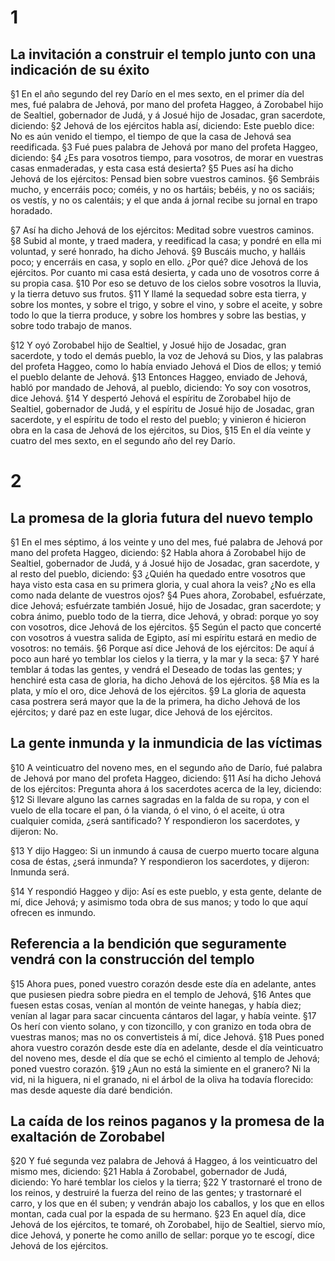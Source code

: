 # 1 
## La invitación a construir el templo junto con una indicación de su éxito
§1 En el año segundo del rey Darío en el mes sexto, en el primer día del mes, fué palabra de Jehová, por mano del profeta Haggeo, á Zorobabel hijo de Sealtiel, gobernador de Judá, y á Josué hijo de Josadac, gran sacerdote, diciendo: §2 Jehová de los ejércitos habla así, diciendo: Este pueblo dice: No es aún venido el tiempo, el tiempo de que la casa de Jehová sea reedificada. §3 Fué pues palabra de Jehová por mano del profeta Haggeo, diciendo: §4 ¿Es para vosotros tiempo, para vosotros, de morar en vuestras casas enmaderadas, y esta casa está desierta? §5 Pues así ha dicho Jehová de los ejércitos: Pensad bien sobre vuestros caminos. §6 Sembráis mucho, y encerráis poco; coméis, y no os hartáis; bebéis, y no os saciáis; os vestís, y no os calentáis; y el que anda á jornal recibe su jornal en trapo horadado.

§7 Así ha dicho Jehová de los ejércitos: Meditad sobre vuestros caminos. §8 Subid al monte, y traed madera, y reedificad la casa; y pondré en ella mi voluntad, y seré honrado, ha dicho Jehová. §9 Buscáis mucho, y halláis poco; y encerráis en casa, y soplo en ello. ¿Por qué? dice Jehová de los ejércitos. Por cuanto mi casa está desierta, y cada uno de vosotros corre á su propia casa. §10 Por eso se detuvo de los cielos sobre vosotros la lluvia, y la tierra detuvo sus frutos. §11 Y llamé la sequedad sobre esta tierra, y sobre los montes, y sobre el trigo, y sobre el vino, y sobre el aceite, y sobre todo lo que la tierra produce, y sobre los hombres y sobre las bestias, y sobre todo trabajo de manos.

§12 Y oyó Zorobabel hijo de Sealtiel, y Josué hijo de Josadac, gran sacerdote, y todo el demás pueblo, la voz de Jehová su Dios, y las palabras del profeta Haggeo, como lo había enviado Jehová el Dios de ellos; y temió el pueblo delante de Jehová. §13 Entonces Haggeo, enviado de Jehová, habló por mandado de Jehová, al pueblo, diciendo: Yo soy con vosotros, dice Jehová. §14 Y despertó Jehová el espíritu de Zorobabel hijo de Sealtiel, gobernador de Judá, y el espíritu de Josué hijo de Josadac, gran sacerdote, y el espíritu de todo el resto del pueblo; y vinieron é hicieron obra en la casa de Jehová de los ejércitos, su Dios, §15 En el día veinte y cuatro del mes sexto, en el segundo año del rey Darío. 

# 2 
## La promesa de la gloria futura del nuevo templo
§1 En el mes séptimo, á los veinte y uno del mes, fué palabra de Jehová por mano del profeta Haggeo, diciendo: §2 Habla ahora á Zorobabel hijo de Sealtiel, gobernador de Judá, y á Josué hijo de Josadac, gran sacerdote, y al resto del pueblo, diciendo: §3 ¿Quién ha quedado entre vosotros que haya visto esta casa en su primera gloria, y cual ahora la veis? ¿No es ella como nada delante de vuestros ojos? §4 Pues ahora, Zorobabel, esfuérzate, dice Jehová; esfuérzate también Josué, hijo de Josadac, gran sacerdote; y cobra ánimo, pueblo todo de la tierra, dice Jehová, y obrad: porque yo soy con vosotros, dice Jehová de los ejércitos. §5 Según el pacto que concerté con vosotros á vuestra salida de Egipto, así mi espíritu estará en medio de vosotros: no temáis. §6 Porque así dice Jehová de los ejércitos: De aquí á poco aun haré yo temblar los cielos y la tierra, y la mar y la seca: §7 Y haré temblar á todas las gentes, y vendrá el Deseado de todas las gentes; y henchiré esta casa de gloria, ha dicho Jehová de los ejércitos. §8 Mía es la plata, y mío el oro, dice Jehová de los ejércitos. §9 La gloria de aquesta casa postrera será mayor que la de la primera, ha dicho Jehová de los ejércitos; y daré paz en este lugar, dice Jehová de los ejércitos.

## La gente inmunda y la inmundicia de las víctimas
§10 A veinticuatro del noveno mes, en el segundo año de Darío, fué palabra de Jehová por mano del profeta Haggeo, diciendo: §11 Así ha dicho Jehová de los ejércitos: Pregunta ahora á los sacerdotes acerca de la ley, diciendo: §12 Si llevare alguno las carnes sagradas en la falda de su ropa, y con el vuelo de ella tocare el pan, ó la vianda, ó el vino, ó el aceite, ú otra cualquier comida, ¿será santificado? Y respondieron los sacerdotes, y dijeron: No.

§13 Y dijo Haggeo: Si un inmundo á causa de cuerpo muerto tocare alguna cosa de éstas, ¿será inmunda? Y respondieron los sacerdotes, y dijeron: Inmunda será.

§14 Y respondió Haggeo y dijo: Así es este pueblo, y esta gente, delante de mí, dice Jehová; y asimismo toda obra de sus manos; y todo lo que aquí ofrecen es inmundo.

## Referencia a la bendición que seguramente vendrá con la construcción del templo
§15 Ahora pues, poned vuestro corazón desde este día en adelante, antes que pusiesen piedra sobre piedra en el templo de Jehová, §16 Antes que fuesen estas cosas, venían al montón de veinte hanegas, y había diez; venían al lagar para sacar cincuenta cántaros del lagar, y había veinte. §17 Os herí con viento solano, y con tizoncillo, y con granizo en toda obra de vuestras manos; mas no os convertisteis á mí, dice Jehová. §18 Pues poned ahora vuestro corazón desde este día en adelante, desde el día veinticuatro del noveno mes, desde el día que se echó el cimiento al templo de Jehová; poned vuestro corazón. §19 ¿Aun no está la simiente en el granero? Ni la vid, ni la higuera, ni el granado, ni el árbol de la oliva ha todavía florecido: mas desde aqueste día daré bendición.

## La caída de los reinos paganos y la promesa de la exaltación de Zorobabel
§20 Y fué segunda vez palabra de Jehová á Haggeo, á los veinticuatro del mismo mes, diciendo: §21 Habla á Zorobabel, gobernador de Judá, diciendo: Yo haré temblar los cielos y la tierra; §22 Y trastornaré el trono de los reinos, y destruiré la fuerza del reino de las gentes; y trastornaré el carro, y los que en él suben; y vendrán abajo los caballos, y los que en ellos montan, cada cual por la espada de su hermano. §23 En aquel día, dice Jehová de los ejércitos, te tomaré, oh Zorobabel, hijo de Sealtiel, siervo mío, dice Jehová, y ponerte he como anillo de sellar: porque yo te escogí, dice Jehová de los ejércitos. 